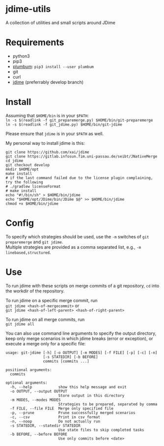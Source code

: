 # jdime-utils
A collection of utilities and small scripts around JDime

# Requirements
* python3
* pip3
* [plumbum](https://plumbum.readthedocs.io/en/latest/): `pip3 install --user plumbum`
* git
* curl
* [jdime](https://github.com/xai/jdime) (preferrably develop branch)

# Install
Assuming that `$HOME/bin` is in your `$PATH`:  
`ln -s $(readlink -f git_preparemerge.py) $HOME/bin/git-preparemerge`  
`ln -s $(readlink -f git_jdime.py) $HOME/bin/git-jdime`  

Please ensure that `jdime` is in your `$PATH` as well.

My personal way to install jdime is this:
```
git clone https://github.com/xai/jdime
git clone https://gitlab.infosun.fim.uni-passau.de/seibt/JNativeMerge
cd jdime
git checkout develop
mkdir $HOME/opt
make install
# if the last command failed due to the license plugin complaining, try the following
# ./gradlew licenseFormat
# make install
echo "#!/bin/sh" > $HOME/bin/jdime
echo "$HOME/opt/JDime/bin/JDime $@" >> $HOME/bin/jdime
chmod +x $HOME/bin/jdime
```

# Config
To specify which strategies should be used, use the `-m` switches of 
`git preparemerge` and `git jdime`.  
Multiple strategies are provided as a comma separated list, e.g., `-m linebased,structured`.

# Use
To run jdime with these scripts on merge commits of a git repository, 
`cd` into the workdir of the repository.

To run jdime on a specific merge commit, run  
`git jdime <hash-of-mergecommit>` or  
`git jdime <hash-of-left-parent> <hash-of-right-parent>`

To run jdime on all merge commits, run  
`git jdime all`

You can also use command line arguments to specify the output directory,
keep only merge scenarios in which jdime breaks (error or exception),
or execute a merge only for a specific file:  
```
usage: git-jdime [-h] [-o OUTPUT] [-m MODES] [-f FILE] [-p] [-c] [-n]
                 [-s STATEDIR] [-b BEFORE]
                 commits [commits ...]

positional arguments:
  commits

optional arguments:
  -h, --help            show this help message and exit
  -o OUTPUT, --output OUTPUT
                        Store output in this directory
  -m MODES, --modes MODES
                        Strategies to be prepared, separated by comma
  -f FILE, --file FILE  Merge only specified file
  -p, --prune           Prune successfully merged scenarios
  -c, --csv             Print in csv format
  -n, --noop            Do not actually run
  -s STATEDIR, --statedir STATEDIR
                        Use state files to skip completed tasks
  -b BEFORE, --before BEFORE
                        Use only commits before <date>
  ```
